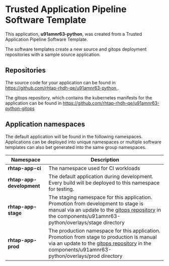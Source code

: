 # Trusted Application Pipeline Software Template

This application, **u91amnr63-python**, was created from a Trusted Application Pipeline Software Template.

The software templates create a new source and gitops deployment repositories with a sample source application. 

## Repositories

The source code for your application can be found in [https://github.com/rhtap-rhdh-qe/u91amnr63-python ](https://github.com/rhtap-rhdh-qe/u91amnr63-python ).
 
The gitops repository, which contains the kubernetes manifests for the application can be found in 
[https://github.com/rhtap-rhdh-qe/u91amnr63-python-gitops ](https://github.com/rhtap-rhdh-qe/u91amnr63-python-gitops ) 

## Application namespaces 

The default application will be found in the following namespaces. Applications can be deployed into unique namespaces or multiple software templates can also bet generated into the same group namespaces.  

|  Namespace   |  Description   |  
| -------- | -------- |
| **rhtap-app-ci** | The namespace used for CI workloads |
| **rhtap-app-development** | The default application during development. Every build will be deployed to this namespace for testing. |
| **rhtap-app-stage** | The staging namespace for this application. Promotion from development to stage is manual via an update to the [gitops repository](https://github.com/rhtap-rhdh-qe/u91amnr63-python-gitops ) in the components/u91amnr63-python/overlays/stage directory |
| **rhtap-app-prod** | The production namespace for this application. Promotion from stage to production is manual via an update to the [gitops repository](https://github.com/rhtap-rhdh-qe/u91amnr63-python-gitops ) in the components/u91amnr63-python/overlays/prod directory |